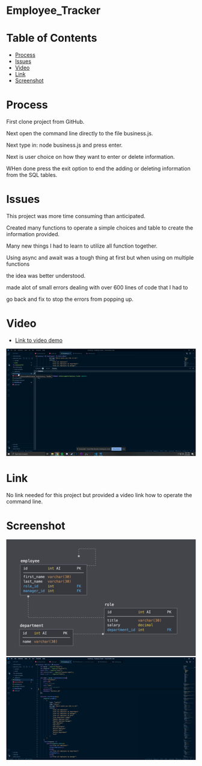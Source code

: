 # Employee_Tracker

# Table of Contents

* [Process](#Process)
* [Issues](#Issues)
* [Video](#Video)
* [Link](#Link)
* [Screenshot](#Screenshot)

# Process

First clone project from GitHub.

Next open the command line directly to the file business.js.

Next type in: node business.js and press enter.

Next is user choice on how they want to enter or delete information.

WHen done press the exit option to end the adding or deleting information from the SQL tables.

# Issues

This project was more time consuming than anticipated.

Created many functions to operate a simple choices and table to create the information provided.

Many new things I had to learn to utilize all function together.

Using async and await was a tough thing at first but when using on multiple functions

the idea was better understood.

made alot of small errors dealing with over 600 lines of code that I had to 

go back and fix to stop the errors from popping up.

# Video

* [Link to video demo](https://drive.google.com/file/d/1JTfUeY7kNf9CojC9ySce7pWOTnlG09Ox/view?usp=sharing)

![Gif of the video to use the application](assets/employee.gif)

# Link

No link needed for this project but provided a video link how to operate the command line.

# Screenshot

![screenshot of schema](assets/schema.png)
![screenshot of created js code](assets/employee.PNG)